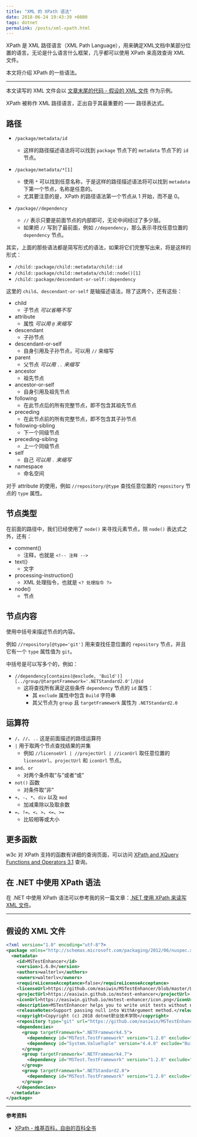 ```yaml
---
title: "XML 的 XPath 语法"
date: 2018-06-24 19:43:39 +0800
tags: dotnet
permalink: /posts/xml-xpath.html
---
```


XPath 是 XML 路径语言（XML Path Language），用来确定XML文档中某部分位置的语言。无论是什么语言什么框架，几乎都可以使用 XPath 来高效查询 XML 文件。

本文将介绍 XPath 的一些语法。

---

本文读写的 XML 文件会以 [文章末尾的代码 - 假设的 XML 文件](#%E5%81%87%E8%AE%BE%E7%9A%84-xml-%E6%96%87%E4%BB%B6) 作为示例。

<div id="toc"></div>

XPath 被称作 XML 路径语言，正出自于其最重要的 —— 路径表达式。

## 路径

- `/package/metadata/id`
    - 这样的路径描述语法将可以找到 `package` 节点下的 `metadata` 节点下的 `id` 节点。

- `/package/metadata/*[1]`
    - 使用 `*` 可以找到任意名称，于是这样的路径描述语法将可以找到 `metadata` 下第一个节点，名称是任意的。
    - 尤其要注意的是，XPath 的路径语法第一个节点从 1 开始，而不是 0。

- `/package//dependency`
    - `//` 表示只要是前面节点的内部即可，无论中间经过了多少层。
    - 如果把 `//` 写到了最前面，例如 `//dependency`，那么表示寻找任意位置的 `dependency` 节点。

其实，上面的那些语法都是简写形式的语法，如果将它们完整写出来，将是这样的形式：

- `/child::package/child::metadata/child::id`
- `/child::package/child::metadata/child::node()[1]`
- `/child::package/descendant-or-self::dependency`

这里的 `child`、`descendant-or-self` 是轴描述语法，除了这两个，还有这些：

- child
    - 子节点 *可以省略不写*
- attribute
    - 属性 *可以用 `@` 来缩写*
- descendant
    - 子孙节点
- descendant-or-self
    - 自身引用及子孙节点，可以用 `//` 来缩写
- parent
    - 父节点 *可以用 `..` 来缩写*
- ancestor
    - 祖先节点
- ancestor-or-self
    - 自身引用及祖先节点
- following
    - 在此节点后的所有完整节点，即不包含其祖先节点
- preceding
    - 在此节点前的所有完整节点，即不包含其子孙节点
- following-sibling
    - 下一个同级节点
- preceding-sibling
    - 上一个同级节点
- self
    - 自己 *可以用 `.` 来缩写*
- namespace
    - 命名空间

对于 attribute 的使用，例如 `//repository/@type` 查找任意位置的 `repository` 节点的 `type` 属性。

## 节点类型

在前面的路径中，我们已经使用了 `node()` 来寻找元素节点，除 `node()` 表达式之外，还有：

- comment()
    - 注释，也就是 `<!-- 注释 -->`
- text()
    - 文字
- processing-instruction()
    - XML 处理指令，也就是 `<? 处理指令 ?>`
- node()
    - 节点

## 节点内容

使用中括号来描述节点的内容。

例如 `//repository[@type='git']` 用来查找任意位置的 `repository` 节点，并且它有一个 `type` 属性值为 `git`。

中括号是可以写多个的，例如：

- `//dependency[contains(@exclude, 'Build')][../group/@targetFramework='.NETStandard2.0']/@id`
    - 这将查找所有满足这些条件 `dependency` 节点的 `id` 属性：
        - 其 `exclude` 属性中包含 `Build` 字符串
        - 其父节点为 `group` 且 `targetFramework` 属性为 `.NETStandard2.0`

## 运算符

- `/`、`//`、`..` 这是前面描述的路径运算符
- `|` 用于取两个节点查找结果的并集
    - 例如 `//licenseUrl | //projectUrl | //iconUrl` 取任意位置的 `licenseUrl`、`projectUrl` 和 `iconUrl` 节点。
- `and`、`or`
    - 对两个条件取“与”或者“或”
- `not()` 函数
    - 对条件取“非”
- `+`、`-`、`*`、`div` 以及 `mod`
    - 加减乘除以及取余数
- `=`、`!=`、`<`、`>`、`<=`、`>=`
    - 比较相等或大小

## 更多函数

w3c 对 XPath 支持的函数有详细的查询页面，可以访问 [XPath and XQuery Functions and Operators 3.1](https://www.w3.org/TR/xpath-functions-31/) 查询。

## 在 .NET 中使用 XPath 语法

在 .NET 中使用 XPath 语法可以参考我的另一篇文章：[.NET 使用 XPath 来读写 XML 文件](/post/read-write-xml-using-xpath-in-dotnet)。

---

## 假设的 XML 文件

```xml
<?xml version="1.0" encoding="utf-8"?>
<package xmlns="http://schemas.microsoft.com/packaging/2012/06/nuspec.xsd">
  <metadata>
    <id>MSTestEnhancer</id>
    <version>1.6.0</version>
    <authors>walterlv</authors>
    <owners>walterlv</owners>
    <requireLicenseAcceptance>false</requireLicenseAcceptance>
    <licenseUrl>https://github.com/easiwin/MSTestEnhancer/blob/master/LICENSE</licenseUrl>
    <projectUrl>https://easiwin.github.io/mstest-enhancer</projectUrl>
    <iconUrl>https://easiwin.github.io/mstest-enhancer/icon.png</iconUrl>
    <description>MSTestEnhancer helps you to write unit tests without naming any method. You can write method contract descriptions instead of writing confusing test method name when writing unit tests.</description>
    <releaseNotes>Support passing null into WithArgument method.</releaseNotes>
    <copyright>Copyright (c) 2018 dotnet职业技术学院</copyright>
    <repository type="git" url="https://github.com/easiwin/MSTestEnhancer.git" />
    <dependencies>
      <group targetFramework=".NETFramework4.5">
        <dependency id="MSTest.TestFramework" version="1.2.0" exclude="Build,Analyzers" />
        <dependency id="System.ValueTuple" version="4.4.0" exclude="Build,Analyzers" />
      </group>
      <group targetFramework=".NETFramework4.7">
        <dependency id="MSTest.TestFramework" version="1.2.0" exclude="Build,Analyzers" />
      </group>
      <group targetFramework=".NETStandard2.0">
        <dependency id="MSTest.TestFramework" version="1.2.0" exclude="Build,Analyzers" />
      </group>
    </dependencies>
  </metadata>
</package>
```

---

**参考资料**

- [XPath - 维基百科，自由的百科全书](https://zh.wikipedia.org/wiki/XPath)

